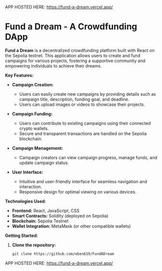 APP HOSTED HERE:
https://fund-a-dream.vercel.app/

# Fund a Dream - A Crowdfunding DApp

**Fund a Dream** is a decentralized crowdfunding platform built with React on the Sepolia testnet. This application allows users to create and fund campaigns for various projects, fostering a supportive community and empowering individuals to achieve their dreams.

**Key Features:**

* **Campaign Creation:**
    * Users can easily create new campaigns by providing details such as campaign title, description, funding goal, and deadline.
    * Users can upload images or videos to showcase their projects.

* **Campaign Funding:**
    * Users can contribute to existing campaigns using their connected crypto wallets. 
    * Secure and transparent transactions are handled on the Sepolia blockchain.

* **Campaign Management:**
    * Campaign creators can view campaign progress, manage funds, and update campaign status.

* **User Interface:**
    * Intuitive and user-friendly interface for seamless navigation and interaction.
    * Responsive design for optimal viewing on various devices.

**Technologies Used:**

* **Frontend:** React, JavaScript, CSS
* **Smart Contracts:** Solidity (deployed on Sepolia)
* **Blockchain:** Sepolia Testnet
* **Wallet Integration:** MetaMask (or other compatible wallets)

**Getting Started:**

1. **Clone the repository:**
   ```bash
   git clone https://github.com/eben619/FundADream

APP HOSTED HERE:
https://fund-a-dream.vercel.app/
